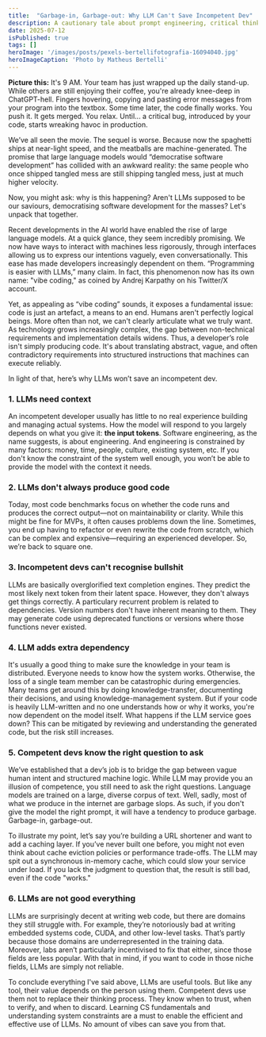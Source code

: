 ```yaml
---
title:  "Garbage-in, Garbage-out: Why LLM Can't Save Incompetent Dev"
description: A cautionary tale about prompt engineering, critical thinking, and the difference between a tool and a silver bullet.
date: 2025-07-12  
isPublished: true
tags: []
heroImage: '/images/posts/pexels-bertellifotografia-16094040.jpg'
heroImageCaption: 'Photo by Matheus Bertelli'
---
```


**Picture this:** It's 9 AM. Your team has just wrapped up the daily stand-up. While others are still enjoying their coffee, you're already knee-deep in ChatGPT-hell. Fingers hovering, copying and pasting error messages from your program into the textbox. Some time later, the code finally works. You push it. It gets merged. You relax. Until... a critical bug, introduced by your code, starts wreaking havoc in production.

We’ve all seen the movie. The sequel is worse. Because now the spaghetti ships at near-light speed, and the meatballs are machine-generated. The promise that large language models would “democratise software development” has collided with an awkward reality: the same people who once shipped tangled mess are still shipping tangled mess, just at much higher velocity.

Now, you might ask: why is this happening? Aren't LLMs supposed to be our saviours, democratising software development for the masses? Let's unpack that together.

Recent developments in the AI world have enabled the rise of large language models. At a quick glance, they seem incredibly promising. We now have ways to interact with machines less rigorously, through interfaces allowing us to express our intentions vaguely, even conversationally. This ease has made developers increasingly dependent on them. “Programming is easier with LLMs,” many claim. In fact, this phenomenon now has its own name: "vibe coding," as coined by Andrej Karpathy on his Twitter/X account.

Yet, as appealing as “vibe coding” sounds, it exposes a fundamental issue: code is just an artefact, a means to an end. Humans aren't perfectly logical beings. More often than not, we can't clearly articulate what we truly want. As technology grows increasingly complex, the gap between non-technical requirements and implementation details widens. Thus, a developer’s role isn't simply producing code. It's about translating abstract, vague, and often contradictory requirements into structured instructions that machines can execute reliably.

In light of that, here’s why LLMs won’t save an incompetent dev.

### 1. LLMs need context
An incompetent developer usually has little to no real experience building and managing actual systems. How the model will respond to you largely depends on what you give it: **the input tokens**. Software engineering, as the name suggests, is about engineering. And engineering is constrained by many factors: money, time, people, culture, existing system, etc. If you don't know the constraint of the system well enough, you won’t be able to provide the model with the context it needs.

### 2. LLMs don't always produce good code
Today, most code benchmarks focus on whether the code runs and produces the correct output—not on maintainability or clarity. While this might be fine for MVPs, it often causes problems down the line. Sometimes, you end up having to refactor or even rewrite the code from scratch, which can be complex and expensive—requiring an experienced developer. So, we’re back to square one.

### 3. Incompetent devs can't recognise bullshit
LLMs are basically overglorified text completion engines. They predict the most likely next token from their latent space. However, they don't always get things correctly. A particulary recurrent problem is related to dependencies. Version numbers don't have inherent meaning to them. They may generate code using deprecated functions or versions where those functions never existed.

### 4. LLM adds extra dependency
It's usually a good thing to make sure the knowledge in your team is distributed. Everyone needs to know how the system works. Otherwise, the loss of a single team member can be catastrophic during emergencies. Many teams get around this by doing knowledge-transfer, documenting their decisions, and using knowledge-management system. But if your code is heavily LLM-written and no one understands how or why it works, you're now dependent on the model itself. What happens if the LLM service goes down? This can be mitigated by reviewing and understanding the generated code, but the risk still increases.

### 5. Competent devs know the right question to ask
We’ve established that a dev’s job is to bridge the gap between vague human intent and structured machine logic. While LLM may provide you an illusion of competence, you still need to ask the right questions. Language models are trained on a large, diverse corpus of text. Well, sadly, most of what we produce in the internet are garbage slops. As such, if you don't give the model the right prompt, it will have a tendency to produce garbage. Garbage-in, garbage-out. 

To illustrate my point, let’s say you’re building a URL shortener and want to add a caching layer. If you’ve never built one before, you might not even think about cache eviction policies or performance trade-offs. The LLM may spit out a synchronous in-memory cache, which could slow your service under load. If you lack the judgment to question that, the result is still bad, even if the code "works."

### 6. LLMs are not good everything
LLMs are surprisingly decent at writing web code, but there are domains they still struggle with. For example, they’re notoriously bad at writing embedded systems code, CUDA, and other low-level tasks. That’s partly because those domains are underrepresented in the training data. Moreover, labs  aren’t particularly incentivised to fix that either, since those fields are less popular. With that in mind, if you want to code in those niche fields, LLMs are simply not reliable.

To conclude everything I've said above, LLMs are useful tools. But like any tool, their value depends on the person using them. Competent devs use them not to replace their thinking process. They know when to trust, when to verify, and when to discard. Learning CS fundamentals and understanding system constraints are a must to enable the efficient and effective use of LLMs. No amount of vibes can save you from that.
